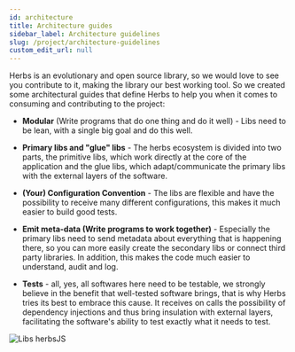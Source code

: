```yaml
---
id: architecture
title: Architecture guides
sidebar_label: Architecture guidelines
slug: /project/architecture-guidelines
custom_edit_url: null
---
```


Herbs is an evolutionary and open source library, so we would love to see you contribute to it, making the library our best working tool. So we created some architectural guides that define Herbs to help you when it comes to consuming and contributing to the project:

- **Modular** (Write programs that do one thing and do it well) - Libs need to be lean, with a single big goal and do this well.

- **Primary libs and "glue" libs** - The herbs ecosystem is divided into two parts, the primitive libs, which work directly at the core of the application and the glue libs, which adapt/communicate the primary libs with the external layers of the software.

- **(Your) Configuration Convention** - The libs are flexible and have the possibility to receive many different configurations, this makes it much easier to build good tests.

- **Emit meta-data (Write programs to work together)** - Especially the primary libs need to send metadata about everything that is happening there, so you can more easily create the secondary libs or connect third party libraries. In addition, this makes the code much easier to understand, audit and log.

- **Tests** - all, yes, all softwares here need to be testable, we strongly believe in the benefit that well-tested software brings, that is why Herbs tries its best to embrace this cause. It receives on calls the possibility of dependency injections and thus bring insulation with external layers, facilitating the software's ability to test exactly what it needs to test.

![Libs herbsJS](/img/herbsjs_diagram.png)

